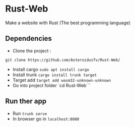 # Rust-Web
Make a website with Rust (The best programming language)

## Dependencies 

* Clone the project :
```
git clone https://github.com/AsteroidusTv/Rust-Web/
```

* Install cargo ```sudo apt install cargo```
* Install trunk ```cargo install trunk target```
* Target add ```target add wasm32-unknown-unknown```
* Go into project folder `cd Rust-Web```

## Run ther app 

* Run ```trunk serve```
* In browser go in ```localhost:8080```
